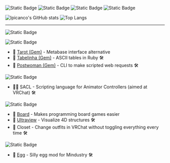 ![Static Badge](https://img.shields.io/badge/she-her-a77dcb?style=plastic)
![Static Badge](https://img.shields.io/badge/%F0%9F%87%A7%F0%9F%87%B7%20Brazil-a77dcb?style=plastic)
![Static Badge](https://img.shields.io/badge/💼%20Rebase-a77dcb?style=plastic&link=https://www.rebase.com.br/)
![Static Badge](https://img.shields.io/badge/%F0%9F%92%AC-%F0%9F%87%A7%F0%9F%87%B7%20%F0%9F%87%BA%F0%9F%87%B8%20%F0%9F%87%AF%F0%9F%87%B5%20%F0%9F%87%AA%F0%9F%87%B8%20-a77dcb?style=plastic)

![lpicanco's GitHub stats](https://github-readme-stats.vercel.app/api?username=Hikari-desuyoo&count_private=true&show_icons=true&theme=nightowl)
![Top Langs](https://github-readme-stats.vercel.app/api/top-langs/?username=Hikari-desuyoo&count_private=true&langs_count=8&layout=compact&theme=nightowl&hide=Dockerfile,GLSL,HTML,Jupyter+Notebook,CSS&exclude_repo=grails,stackoverflow-java-sdk,github-readme-stats,github-readme-stats-site,nostr-relay-registry,nostr-gateway,swagger-ui)

---

![Static Badge](https://img.shields.io/badge/%F0%9F%9B%A0%20means%20%22WIP%22%20or%20%22needs%20refactoring%22%20-011627?style=plastic&logoColor=ffeb95&labelColor=ffeb95&color=%23292f4e&link=esfesf)

![Static Badge](https://img.shields.io/badge/%3E%20Ruby%20-011627?style=for-the-badge&logo=ruby&logoColor=7fdbca&labelColor=011627)

- 🔮 [Tarot (Gem)](https://github.com/Hikari-desuyoo/tarot) - Metabase interface alternative
- 📄 [Tabelinha (Gem)](https://github.com/postwoman-team/tabelinha) - ASCII tables in Ruby 🛠
- 💌 [Postwoman (Gem)](https://github.com/postwoman-team/postwoman) - CLI to make scripted web requests 🛠

![Static Badge](https://img.shields.io/badge/%3E%20unity%20-011627?style=for-the-badge&logo=unity&logoColor=7fdbca&labelColor=011627)

- 🏃🏼 SACL - Scripting language for Animator Controllers (aimed at VRChat) 🛠

![Static Badge](https://img.shields.io/badge/%3E%20python%20-011627?style=for-the-badge&logo=python&logoColor=7fdbca&labelColor=011627)

- 🎲 [Board](https://github.com/Hikari-desuyoo/board) - Makes programming board games easier
- 👀 [Ultraview](https://github.com/Hikari-desuyoo/ultraview) - Visualize 4D structures 🛠
- 👚 Closet - Change outfits in VRChat without toggling everything every time 🛠

![Static Badge](https://img.shields.io/badge/%3E%20java%20-011627?style=for-the-badge&logo=coffeescript&logoColor=7fdbca&labelColor=011627)

- 🥚 [Egg](https://github.com/Hikari-desuyoo/egg) - Silly egg mod for Mindustry 🛠
